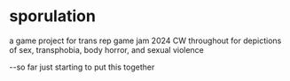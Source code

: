 # sporulation
 a game project for trans rep game jam 2024
 CW throughout for depictions of sex, transphobia, body horror, and sexual violence

 --so far just starting to put this together
